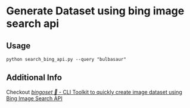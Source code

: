 # Generate Dataset using bing image search api

## Usage

```
python search_bing_api.py --query "bulbasaur"
```
## Additional Info

Checkout [*bingoset 🎲* - CLI Toolkit to quickly create image dataset using Bing Image Search API](https://github.com/Akshay090/bingoset)
